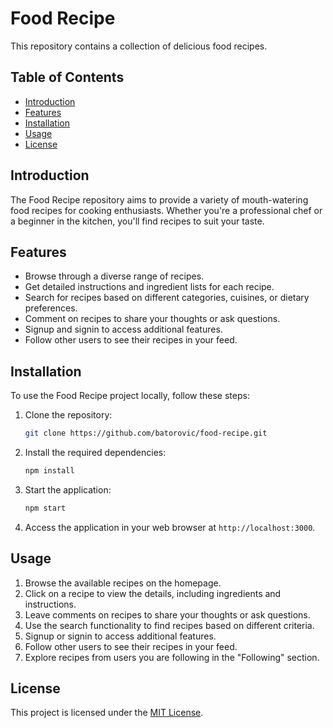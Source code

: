 # Food Recipe

This repository contains a collection of delicious food recipes.

## Table of Contents

- [Introduction](#introduction)
- [Features](#features)
- [Installation](#installation)
- [Usage](#usage)
- [License](#license)

## Introduction

The Food Recipe repository aims to provide a variety of mouth-watering food recipes for cooking enthusiasts. Whether you're a professional chef or a beginner in the kitchen, you'll find recipes to suit your taste.

## Features

- Browse through a diverse range of recipes.
- Get detailed instructions and ingredient lists for each recipe.
- Search for recipes based on different categories, cuisines, or dietary preferences.
- Comment on recipes to share your thoughts or ask questions.
- Signup and signin to access additional features.
- Follow other users to see their recipes in your feed.

## Installation

To use the Food Recipe project locally, follow these steps:

1. Clone the repository:

   ```bash
   git clone https://github.com/batorovic/food-recipe.git
   ```

2. Install the required dependencies:

   ```bash
   npm install
   ```

3. Start the application:

   ```bash
   npm start
   ```

4. Access the application in your web browser at `http://localhost:3000`.

## Usage

1. Browse the available recipes on the homepage.
2. Click on a recipe to view the details, including ingredients and instructions.
3. Leave comments on recipes to share your thoughts or ask questions.
4. Use the search functionality to find recipes based on different criteria.
5. Signup or signin to access additional features.
6. Follow other users to see their recipes in your feed.
7. Explore recipes from users you are following in the "Following" section.

## License

This project is licensed under the [MIT License](LICENSE).


